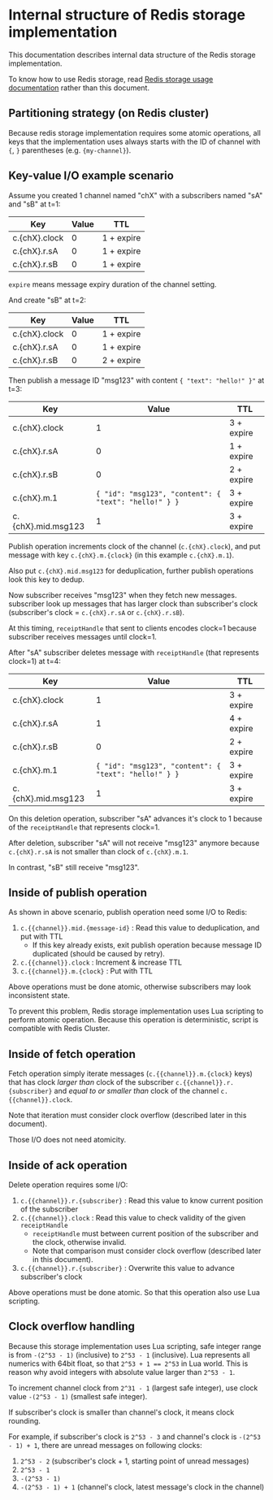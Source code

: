# Internal structure of Redis storage implementation

This documentation describes internal data structure of the Redis storage implementation.

To know how to use Redis storage, read [Redis storage usage documentation](./redis.md) rather than this document.

## Partitioning strategy (on Redis cluster)

Because redis storage implementation requires some atomic operations, all keys that the implementation uses always starts with the ID of channel with `{`, `}` parentheses (e.g. `{my-channel}`).

## Key-value I/O example scenario

Assume you created 1 channel named "chX" with a subscribers named "sA" and "sB" at t=1:

| Key           | Value | TTL        |
| ------------- | ----- | ---------- |
| c.{chX}.clock | 0     | 1 + expire |
| c.{chX}.r.sA  | 0     | 1 + expire |
| c.{chX}.r.sB  | 0     | 1 + expire |

`expire` means message expiry duration of the channel setting.

And create "sB" at t=2:

| Key           | Value | TTL        |
| ------------- | ----- | ---------- |
| c.{chX}.clock | 0     | 1 + expire |
| c.{chX}.r.sA  | 0     | 1 + expire |
| c.{chX}.r.sB  | 0     | 2 + expire |

Then publish a message ID "msg123" with content `{ "text": "hello!" }"` at t=3:

| Key                | Value                                                 | TTL        |
| ------------------ | ----------------------------------------------------- | ---------- |
| c.{chX}.clock      | 1                                                     | 3 + expire |
| c.{chX}.r.sA       | 0                                                     | 1 + expire |
| c.{chX}.r.sB       | 0                                                     | 2 + expire |
| c.{chX}.m.1        | `{ "id": "msg123", "content": { "text": "hello!" } }` | 3 + expire |
| c.{chX}.mid.msg123 | 1                                                     | 3 + expire |

Publish operation increments clock of the channel (`c.{chX}.clock`), and put message with key `c.{chX}.m.{clock}` (in this example `c.{chX}.m.1`).

Also put `c.{chX}.mid.msg123` for deduplication, further publish operations look this key to dedup.

Now subscriber receives "msg123" when they fetch new messages.
subscriber look up messages that has larger clock than subscriber's clock (subscriber's clock = `c.{chX}.r.sA` or `c.{chX}.r.sB`).

At this timing, `receiptHandle` that sent to clients encodes clock=1 because subscriber receives messages until clock=1.

After "sA" subscriber deletes message with `receiptHandle` (that represents clock=1) at t=4:

| Key                | Value                                                 | TTL        |
| ------------------ | ----------------------------------------------------- | ---------- |
| c.{chX}.clock      | 1                                                     | 3 + expire |
| c.{chX}.r.sA       | 1                                                     | 4 + expire |
| c.{chX}.r.sB       | 0                                                     | 2 + expire |
| c.{chX}.m.1        | `{ "id": "msg123", "content": { "text": "hello!" } }` | 3 + expire |
| c.{chX}.mid.msg123 | 1                                                     | 3 + expire |

On this deletion operation, subscriber "sA" advances it's clock to 1 because of the  `receiptHandle` that represents clock=1.

After deletion, subscriber "sA" will not receive "msg123" anymore because `c.{chX}.r.sA` is not smaller than clock of `c.{chX}.m.1`.

In contrast, "sB" still receive "msg123". 

## Inside of publish operation

As shown in above scenario, publish operation need some I/O to Redis:

1. `c.{{channel}}.mid.{message-id}` : Read this value to deduplication, and put with TTL
    - If this key already exists, exit publish operation because message ID duplicated (should be caused by retry).
2. `c.{{channel}}.clock` : Increment & increase TTL
3. `c.{{channel}}.m.{clock}` : Put with TTL

Above operations must be done atomic, otherwise subscribers may look inconsistent state.

To prevent this problem, Redis storage implementation uses Lua scripting to perform atomic operation. Because this operation is deterministic, script is compatible with Redis Cluster.

## Inside of fetch operation

Fetch operation simply iterate messages (`c.{{channel}}.m.{clock}` keys) that has clock *larger than* clock of the subscriber `c.{{channel}}.r.{subscriber}` and *equal to or smaller than* clock of the channel `c.{{channel}}.clock`.

Note that iteration must consider clock overflow (described later in this document).

Those I/O does not need atomicity.

## Inside of ack operation

Delete operation requires some I/O:

1. `c.{{channel}}.r.{subscriber}` : Read this value to know current position of the subscriber
2. `c.{{channel}}.clock` : Read this value to check validity of the given `receiptHandle`
    - `receiptHandle` must between current position of the subscriber and the clock, otherwise invalid.
    - Note that comparison must consider clock overflow (described later in this document).
3. `c.{{channel}}.r.{subscriber}` : Overwrite this value to advance subscriber's clock

Above operations must be done atomic. So that this operation also use Lua scripting.

## Clock overflow handling

Because this storage implementation uses Lua scripting, safe integer range is from `-(2^53 - 1)` (inclusive) to `2^53 - 1` (inclusive).
Lua represents all numerics with 64bit float, so that `2^53 + 1 == 2^53` in Lua world. This is reason why avoid integers with absolute value larger than `2^53 - 1`.

To increment channel clock from `2^31 - 1` (largest safe integer), use clock value `-(2^53 - 1)` (smallest safe integer).

If subscriber's clock is smaller than channel's clock, it means clock rounding. 

For example, if subscriber's clock is `2^53 - 3` and channel's clock is `-(2^53 - 1) + 1`, there are unread messages on following clocks: 

1. `2^53 - 2` (subscriber's clock + 1, starting point of unread messages)
2. `2^53 - 1`
3. `-(2^53 - 1)`
4. `-(2^53 - 1) + 1` (channel's clock, latest message's clock in the channel)
